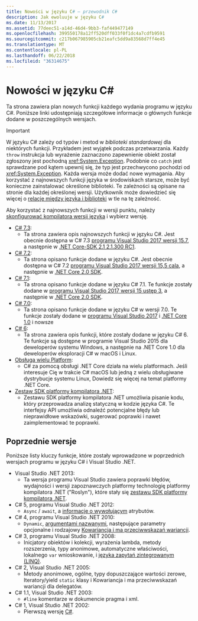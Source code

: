 ```yaml
---
title: Nowości w języku C# — przewodnik C#
description: Jak ewoluuje w języku C#
ms.date: 11/13/2017
ms.assetid: 77deec51-a14d-46d4-9bb3-faf449477149
ms.openlocfilehash: 399550178a12ff520dff033f0f1dc4a7cdfb9591
ms.sourcegitcommit: c217b067985905cb21eafc5dd9a83568d7ff4e45
ms.translationtype: MT
ms.contentlocale: pl-PL
ms.lasthandoff: 06/22/2018
ms.locfileid: "36314675"
---
```

# <a name="whats-new-in-c"></a>Nowości w języku C# #

Ta strona zawiera plan nowych funkcji każdego wydania programu w języku C#. Poniższe linki udostępniają szczegółowe informacje o głównych funkcje dodane w poszczególnych wersjach.

> [!IMPORTANT]
> W języku C# zależy od typów i metod w *biblioteki standardowej* dla niektórych funkcji. Przykładem jest wyjątek podczas przetwarzania. Każdy `throw` instrukcja lub wyrażenie zaznaczono zapewnienie obiekt został zgłoszony jest pochodną <xref:System.Exception>. Podobnie co `catch` jest sprawdzane pod kątem upewnij się, że typ jest przechwycono pochodzi od <xref:System.Exception>. Każda wersja może dodać nowe wymagania. Aby korzystać z najnowszych funkcji języka w środowiskach starsze, może być konieczne zainstalować określone biblioteki. Te zależności są opisane na stronie dla każdej określonej wersji. Użytkownik może dowiedzieć się więcej o [relacje między języka i biblioteki](relationships-between-language-and-library.md) w tle na tę zależność. 

Aby korzystać z najnowszych funkcji w wersji punktu, należy [skonfigurować kompilatora wersji języka](../language-reference/configure-language-version.md) i wybierz wersję.

* [C# 7.3](csharp-7-3.md):
  - Ta strona zawiera opis najnowszych funkcji w języku C#. Jest obecnie dostępna w C# 7.3 [programu Visual Studio 2017 wersji 15.7](https://visualstudio.microsoft.com/vs/whatsnew/), a następnie w [.NET Core-SDK 2.1 2.1.300 RC1](../../core/whats-new/index.md).
* [C# 7.2](csharp-7-2.md):
  - Ta strona opisano funkcje dodane w języku C#. Jest obecnie dostępna w C# 7.2 [programu Visual Studio 2017 wersji 15,5 cala](https://visualstudio.microsoft.com/vs/whatsnew/), a następnie w [.NET Core 2.0 SDK](../../core/whats-new/index.md).
* [C# 7.1](csharp-7-1.md):
  - Ta strona opisano funkcje dodane w języku C# 7.1. Te funkcje zostały dodane w [programu Visual Studio 2017 wersji 15 ustęp 3](https://visualstudio.microsoft.com/vs/whatsnew/), a następnie w [.NET Core 2.0 SDK](../../core/whats-new/index.md).
* [C# 7.0](csharp-7.md):
  - Ta strona opisano funkcje dodane w języku C# w wersji 7.0. Te funkcje zostały dodane w [programu Visual Studio 2017](https://visualstudio.microsoft.com/vs/whatsnew/) i [.NET Core 1.0](../../core/whats-new/index.md) i nowsze
* [C# 6](csharp-6.md):
  - Ta strona zawiera opis funkcji, które zostały dodane w języku C# 6. Te funkcje są dostępne w programie Visual Studio 2015 dla deweloperów systemu Windows, a następnie na .NET Core 1.0 dla deweloperów eksploracji C# w macOS i Linux.
* [Obsługa wielu Platform](../../core/index.md):
  - C# za pomocą obsługi .NET Core działa na wielu platformach. Jeśli interesuje Cię w trakcie C# macOS lub jedną z wielu obsługiwane dystrybucje systemu Linux, Dowiedz się więcej na temat platformy .NET Core.
* [Zestaw SDK platformy kompilatora .NET](../roslyn-sdk/index.md):
  - Zestawu SDK platformy kompilatora .NET umożliwia pisanie kodu, który przeprowadza analizę statyczną w kodzie języka C#. Te interfejsy API umożliwia odnaleźć potencjalne błędy lub nieprawidłowe wskazówki, sugerować poprawki i nawet zaimplementować te poprawki.

## <a name="previous-versions"></a>Poprzednie wersje

Poniższe listy kluczy funkcje, które zostały wprowadzone w poprzednich wersjach programu w języku C# i Visual Studio .NET.

* Visual Studio .NET 2013:
  - Ta wersja programu Visual Studio zawiera poprawki błędów, wydajności i wersji zapoznawczych platformy technologię platformy kompilatora .NET ("Roslyn"), które stały się [zestawu SDK platformy kompilatora .NET](../roslyn-sdk/index.md).
* C# 5, programu Visual Studio .NET 2012:
  - `Async` / `await`, a [informacje o wywołującym](../programming-guide/concepts/caller-information.md) atrybutów.
* C# 4, programu Visual Studio .NET 2010:
  - `Dynamic`, [argumentami nazwanymi](../programming-guide/classes-and-structs/named-and-optional-arguments.md), następujące parametry opcjonalne i rodzajowy [Kowariancja i ma przeciwwskazań wariancji](../programming-guide/concepts/covariance-contravariance/index.md).
* C# 3, programu Visual Studio .NET 2008:
  - Inicjatory obiektów i kolekcji, wyrażenia lambda, metody rozszerzenia, typy anonimowe, automatyczne właściwości, lokalnego `var` wnioskowanie, i [języka zapytań zintegrowanym (LINQ)](../programming-guide/concepts/linq/index.md).
* C# 2, Visual Studio .NET 2005:
  - Metody anonimowe, ogólne, typy dopuszczające wartości zerowe, Iteratory/yield `static` klasy i Kowariancja i ma przeciwwskazań wariancji dla delegatów.
* C# 1.1, Visual Studio .NET 2003:
  - `#line` komentarze w dokumencie pragma i xml.
* C# 1, Visual Studio .NET 2002:
  - Pierwszą wersję [C#](../csharp.md).
